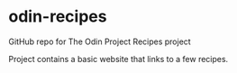 # odin-recipes
GitHub repo for The Odin Project Recipes project

Project contains a basic website that links to a few recipes.